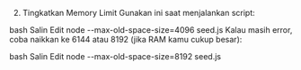 2. Tingkatkan Memory Limit
   Gunakan ini saat menjalankan script:

bash
Salin
Edit
node --max-old-space-size=4096 seed.js
Kalau masih error, coba naikkan ke 6144 atau 8192 (jika RAM kamu cukup besar):

bash
Salin
Edit
node --max-old-space-size=8192 seed.js
